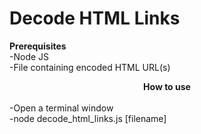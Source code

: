 # Decode HTML Links
<b>Prerequisites</b> 
<br>
-Node JS 
<br>
-File containing encoded HTML URL(s)
<br>
<center><b>How to use </b></center>
<br>
-Open a terminal window
<br>
-node decode_html_links.js [filename]
